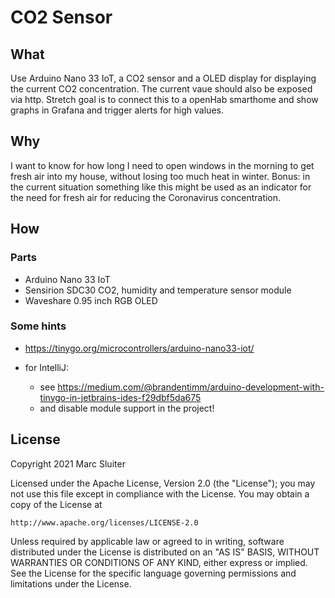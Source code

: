# CO2 Sensor

## What

Use Arduino Nano 33 IoT, a CO2 sensor and a OLED display for displaying the current CO2 concentration.
The current vaue should also be exposed via http.
Stretch goal is to connect this to a openHab smarthome and show graphs in Grafana and trigger alerts for high values.

## Why

I want to know for how long I need to open windows in the morning to get fresh air into my house, without losing too
much heat in winter. Bonus: in the current situation something like this might be used as an indicator for the need
for fresh air for reducing the Coronavirus concentration.

## How

### Parts

- Arduino Nano 33 IoT
- Sensirion SDC30 CO2, humidity and temperature sensor module
- Waveshare 0.95 inch RGB OLED

### Some hints

- https://tinygo.org/microcontrollers/arduino-nano33-iot/

- for IntelliJ:
    - see https://medium.com/@brandentimm/arduino-development-with-tinygo-in-jetbrains-ides-f29dbf5da675
    - and disable module support in the project!

## License

Copyright 2021 Marc Sluiter

Licensed under the Apache License, Version 2.0 (the "License");
you may not use this file except in compliance with the License.
You may obtain a copy of the License at

    http://www.apache.org/licenses/LICENSE-2.0

Unless required by applicable law or agreed to in writing, software
distributed under the License is distributed on an "AS IS" BASIS,
WITHOUT WARRANTIES OR CONDITIONS OF ANY KIND, either express or implied.
See the License for the specific language governing permissions and
limitations under the License.